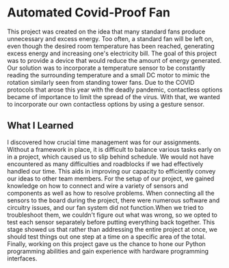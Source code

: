 # Automated Covid-Proof Fan

This project was created on the idea that many standard fans produce unnecessary and excess energy. Too often, a standard fan will be left on, even though the desired room temperature has been reached, generating excess energy and increasing one's electricity bill. The goal of this project was to provide a device that would reduce the amount of energy generated. Our solution was to incorporate a temperature sensor to be constantly reading the surrounding temperature and a small DC motor to mimic the rotation similarly seen from standing tower fans. Due to the COVID protocols that arose this year with the deadly pandemic, contactless options became of importance to limit the spread of the virus. With that, we wanted to incorporate our own contactless options by using a gesture sensor.

## What I Learned
I discovered how crucial time management was for our assignments. Without a framework in place, it is difficult to balance various tasks early on in a project, which caused us to slip behind schedule. We would not have encountered as many difficulties and roadblocks if we had effectively handled our time. This aids in improving our capacity to efficiently convey our ideas to other team members. For the setup of our project, we gained knowledge on how to connect and wire a variety of sensors and components as well as how to resolve problems. When connecting all the sensors to the board during the project, there were numerous software and circuitry issues, and our fan system did not function.When we tried to troubleshoot them, we couldn't figure out what was wrong, so we opted to test each sensor separately before putting everything back together. This stage showed us that rather than addressing the entire project at once, we should test things out one step at a time on a specific area of the total. Finally, working on this project gave us the chance to hone our Python programming abilities and gain experience with hardware programming interfaces.
